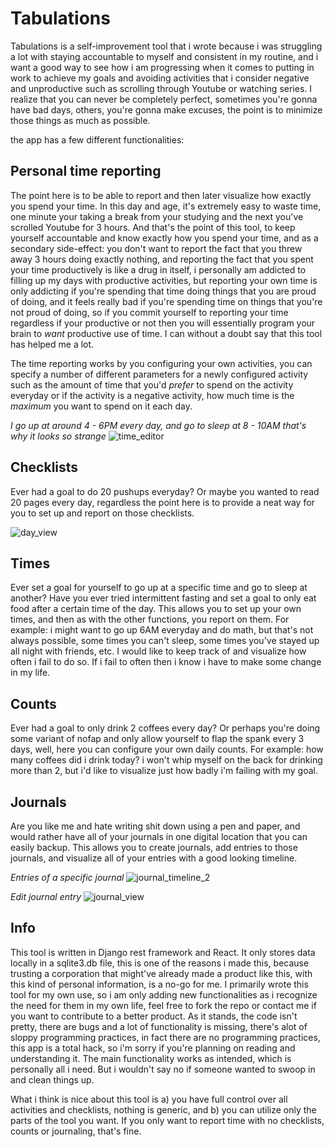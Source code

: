Tabulations
===
Tabulations is a self-improvement tool that i wrote because i was struggling a lot with staying accountable to myself and consistent in my routine, and i want a good way to see how i am progressing when it comes to putting in work to achieve my goals and avoiding activities that i consider negative and unproductive such as scrolling through Youtube or watching series. I realize that you can never be completely perfect, sometimes you're gonna have bad days, others, you're gonna make excuses, the point is to minimize those things as much as possible.



the app has a few different functionalities:


Personal time reporting
---
The point here is to be able to report and then later visualize how exactly you spend your time. 
In this day and age, it's extremely easy to waste time, one minute your taking a break from your studying and the next you've scrolled Youtube for 3 hours. 
And that's the point of this tool, to keep yourself accountable and know exactly how you spend your time, and as a secondary side-effect: you don't want to report the fact that you threw away 3 hours doing exactly nothing, and reporting the fact that you spent your time productively is like a drug in itself, i personally am addicted to filling up my days with productive activities, but reporting your own time is only addicting if you're spending that time doing things that you are proud of doing, and it feels really bad if you're spending time on things that you're not proud of doing, so if you commit yourself to reporting your time regardless if your productive or not then you will essentially program your brain to _want_ productive use of time. I can without a doubt say that this tool has helped me a lot.  

The time reporting works by you configuring your own activities, you can specify a number of different parameters for a newly configured activity such as the amount of time that you'd _prefer_ to spend
on the activity everyday or if the activity is a negative activity, how much time is the _maximum_ you want to spend on it each day. 


_I go up at around 4 - 6PM every day, and go to sleep at 8 - 10AM that's why it looks so strange_
![time_editor](https://github.com/JBaltimore47/tabulations/assets/139618954/fcd5b3a9-d199-4d03-8818-c5d6794b74fb)




Checklists
---
Ever had a goal to do 20 pushups everyday? Or maybe you wanted to read 20 pages every day, regardless the point here is to provide a neat way for you to set up and report on those checklists.  

![day_view](https://github.com/JBaltimore47/tabulations/assets/139618954/904ef15f-9193-478c-90da-10a6da2d0051)


Times
---
Ever set a goal for yourself to go up at a specific time and go to sleep at another? Have you ever tried intermittent fasting and set a goal to only eat food after a certain time of the day. 
This allows you to set up your own times, and then as with the other functions, you report on them. For example: i might want to go up 6AM everyday and do math, but that's not always possible,
some times you can't sleep, some times you've stayed up all night with friends, etc. I would like to keep track of and visualize how often i fail to do so. If i fail to often then i know i have to make some change in my life.

Counts
---
Ever had a goal to only drink 2 coffees every day? Or perhaps you're doing some variant of nofap and only allow yourself to flap the spank every 3 days, well, here you can configure your own
daily counts. For example: how many coffees did i drink today? i won't whip myself on the back for drinking more than 2, but i'd like to visualize just how badly i'm failing with my goal. 


Journals
---
Are you like me and hate writing shit down using a pen and paper, and would rather have all of your journals in one digital location that you can easily backup. This allows you to create journals, add entries to those journals, and visualize all of your entries with a good looking timeline. 

_Entries of a specific journal_
![journal_timeline_2](https://github.com/JBaltimore47/tabulations/assets/139618954/703e66b7-f561-4391-bc1d-8faf1be4a16a)


_Edit journal entry_
![journal_view](https://github.com/JBaltimore47/tabulations/assets/139618954/e5b88e50-7346-4197-be28-658d32508d8d)

 
Info
---
This tool is written in Django rest framework and React. 
It only stores data locally in a sqlite3.db file, this is one of the reasons i made this, because trusting a corporation that might've already made a product like this, with this kind of personal information, is a no-go for me.
I primarily wrote this tool for my own use, so i am only adding new functionalities as i recognize the need for them in my own life, feel free to fork the repo or contact me if you want to contribute to a better product. 
As it stands, the code isn't pretty, there are bugs and a lot of functionality is missing, there's alot of sloppy programming practices, in fact there are no programming practices, this app is a total hack, so i'm sorry if you're planning on reading and understanding it. The main functionality works as intended, which is personally all i need. But i wouldn't say no if someone wanted to swoop in and clean things up.

What i think is nice about this tool is a) you have full control over all activities and checklists, nothing is generic, and b) you can utilize only the parts of the tool you want. If you only want to report time with no checklists, counts or journaling, that's fine.












